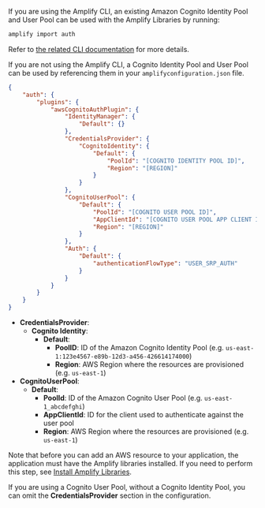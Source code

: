 
If you are using the Amplify CLI, an existing Amazon Cognito Identity Pool and User Pool can be used with the Amplify Libraries by running:

```bash
amplify import auth
```

Refer to [the related CLI documentation](~/cli/auth/import.md) for more details.


If you are not using the Amplify CLI, a Cognito Identity Pool and User Pool can be used by referencing them in your `amplifyconfiguration.json` file.

```json
{
    "auth": {
        "plugins": {
            "awsCognitoAuthPlugin": {
                "IdentityManager": {
                    "Default": {}
                },
                "CredentialsProvider": {
                    "CognitoIdentity": {
                        "Default": {
                            "PoolId": "[COGNITO IDENTITY POOL ID]",
                            "Region": "[REGION]"
                        }
                    }
                },
                "CognitoUserPool": {
                    "Default": {
                        "PoolId": "[COGNITO USER POOL ID]",
                        "AppClientId": "[COGNITO USER POOL APP CLIENT ID]",
                        "Region": "[REGION]"
                    }
                },
                "Auth": {
                    "Default": {
                        "authenticationFlowType": "USER_SRP_AUTH"
                    }
                }
            }
        }
    }
}
```

- **CredentialsProvider**:
  - **Cognito Identity**:
    - **Default**:
      - **PoolID**: ID of the Amazon Cognito Identity Pool (e.g. `us-east-1:123e4567-e89b-12d3-a456-426614174000`)
      - **Region**: AWS Region where the resources are provisioned (e.g. `us-east-1`)
- **CognitoUserPool**:
  - **Default**:
    - **PoolId**: ID of the Amazon Cognito User Pool (e.g. `us-east-1_abcdefghi`)
    - **AppClientId**: ID for the client used to authenticate against the user pool
    - **Region**: AWS Region where the resources are provisioned (e.g. `us-east-1`)
    
Note that before you can add an AWS resource to your application, the application must have the Amplify libraries installed. If you need to perform this step, see [Install Amplify Libraries](~/lib/project-setup/create-application.md#n2-install-amplify-libraries). 

If you are using a Cognito User Pool, without a Cognito Identity Pool, you can omit the **CredentialsProvider** section in the configuration.